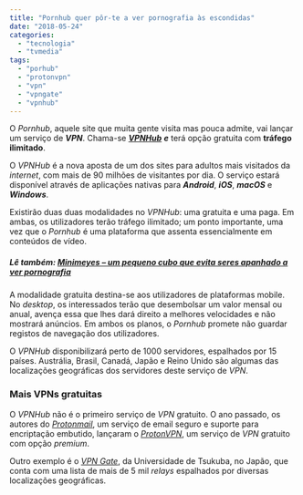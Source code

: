 ```yaml
---
title: "Pornhub quer pôr-te a ver pornografia às escondidas"
date: "2018-05-24"
categories: 
  - "tecnologia"
  - "tvmedia"
tags: 
  - "porhub"
  - "protonvpn"
  - "vpn"
  - "vpngate"
  - "vpnhub"
---
```


O _Pornhub_, aquele site que muita gente visita mas pouca admite, vai lançar um serviço de **_VPN_**. Chama-se [**_VPNHub_**](https://www.vpnhub.com) **_e_** terá opção gratuita com **tráfego ilimitado**.

O _VPNHub_ é a nova aposta de um dos sites para adultos mais visitados da _internet_, com mais de 90 milhões de visitantes por dia. O serviço estará disponível através de aplicações nativas para **_Android_**, **_iOS_**, **_macOS_** e **_Windows_**.

Existirão duas duas modalidades no _VPNHub_: uma gratuita e uma paga. Em ambas, os utilizadores terão tráfego ilimitado; um ponto importante, uma vez que o _Pornhub_ é uma plataforma que assenta essencialmente em conteúdos de vídeo.

##### **Lê também: [Minimeyes – um pequeno cubo que evita seres apanhado a ver pornografia](https://espalhafactos.com/2017/06/04/minimeyes/)**

A modalidade gratuita destina-se aos utilizadores de plataformas mobile. No _desktop_, os interessados terão que desembolsar um valor mensal ou anual, avença essa que lhes dará direito a melhores velocidades e não mostrará anúncios. Em ambos os planos, o _Pornhub_ promete não guardar registos de navegação dos utilizadores.

O _VPNHub_ disponibilizará perto de 1000 servidores, espalhados por 15 países. Austrália, Brasil, Canadá, Japão e Reino Unido são algumas das localizações geográficas dos servidores deste serviço de _VPN_.

### Mais VPNs gratuitas

O _VPNHub_ não é o primeiro serviço de _VPN_ gratuito. O ano passado, os autores do [_Protonmail_](https://protonmail.com/), um serviço de email seguro e suporte para encriptação embutido, lançaram o [_ProtonVPN_](https://protonvpn.com/), um serviço de _VPN_ gratuito com opção _premium_.

Outro exemplo é o [_VPN Gate_](http://www.vpngate.net/), da Universidade de Tsukuba, no Japão, que conta com uma lista de mais de 5 mil _relays_ espalhados por diversas localizações geográficas.
